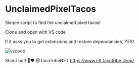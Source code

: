 # UnclaimedPixelTacos
 Simple script to find the unclaimed pixel tacos! 


Clone and open with VS code

If it asks you to get extensions and restore dependancies, YES!

![vscode](https://user-images.githubusercontent.com/6565866/225774613-729d3e57-dc1c-4813-9ce0-642c23d922fa.PNG)


Shout out! 🌮❤
@TacoTribeNFT
https://www.nft.tacotribe.shop/
